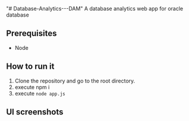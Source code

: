 "# Database-Analytics---DAM" 
A database analytics web app for oracle database

## Prerequisites
- Node

## How to run it

1. Clone the repository and go to the root directory.
2. execute npm i
3. execute `node app.js`

## UI screenshots

